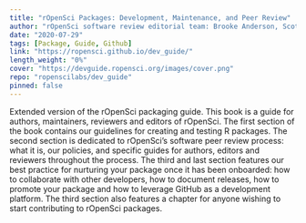 ```yaml
---
title: "rOpenSci Packages: Development, Maintenance, and Peer Review"
author: "rOpenSci software review editorial team: Brooke Anderson, Scott Chamberlain, Anna Krystalli, Lincoln Mullen, Karthik Ram, Noam Ross, Maëlle Salmon, Melina Vidoni"
date: "2020-07-29"
tags: [Package, Guide, Github]
link: "https://ropensci.github.io/dev_guide/"
length_weight: "0%"
cover: "https://devguide.ropensci.org/images/cover.png"
repo: "ropenscilabs/dev_guide"
pinned: false
---
```


Extended version of the rOpenSci packaging guide. This book is a guide for authors, maintainers, reviewers and editors of rOpenSci. The first section of the book contains our guidelines for creating and testing R packages. The second section is dedicated to rOpenSci’s software peer review process: what it is, our policies, and specific guides for authors, editors and reviewers throughout the process. The third and last section features our best practice for nurturing your package once it has been onboarded: how to collaborate with other developers, how to document releases, how to promote your package and how to leverage GitHub as a development platform. The third section also features a chapter for anyone wishing to start contributing to rOpenSci packages.
